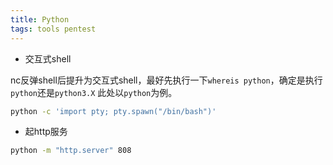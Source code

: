 ```yaml
---
title: Python
tags: tools pentest
---
```


- 交互式shell

nc反弹shell后提升为交互式shell，最好先执行一下`whereis python`，确定是执行`python`还是`python3.X` 此处以`python`为例。

```bash
python -c 'import pty; pty.spawn("/bin/bash")' 
```

- 起http服务

```bash
python -m "http.server" 808
```

  
